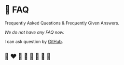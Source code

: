 # 🙋 FAQ

Frequently Asked Questions & Frequently Given Answers.

*We do not have any FAQ now.*

I can ask question by [GitHub](https://github.com/helvm/helvm-common/issues).

## 🌈 ❤️ 💛 💚 💙 🤍 🖤 🦄
